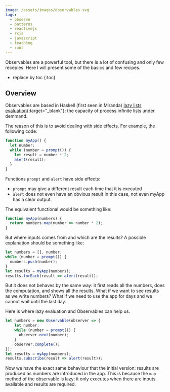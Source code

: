 ```yaml
---
image: /assets/images/observables.svg
tags:
  - observe
  - patterns
  - reactivejs
  - rxjs
  - javascript
  - teaching
  - root
---
```

Observables are a powerful tool, but there is a lot of confusing and only few recepies.
Here I will present some of the basics and few recipes.

* replace by toc
{:toc}

## Overview

Observables are based in Haskell (first seen in Miranda) [lazy lists evaluation](https://wiki.haskell.org/Lazy_evaluation){:target="_blank"}: the capacity of process infinite lists under demmand.

The reason of this is to avoid dealing with side effects. For example, the following code:

```javascript
function myApp() {
  let number;
  while (number = prompt()) {
    let result = number * 2;
    alert(result);
  }
}
```

Functions `prompt` and `alert` have side effects: 
- `prompt` may give a different result each time that it is executed
- `alert` does not even have an obvious result
In this case, not even myApp has a clear output.

The equivalent functional would be something like:

```javascript
function myApp(numbers) {
  return numbers.map(number => number * 2);
}
```

But where inputs comes from and which are the results?
A possible explanation should be something like:

```javascript
let numbers = [], number;
while (number = prompt()) {
  numbers.push(number);
}
let results = myApp(numbers);
results.forEach(result => alert(result));
```

But it does not behaves by the same way:
it first reads all the numbers, does the computation, and shows all the results.
What if we want to see results as we write numbers? 
What if we need to use the app for days and we cannot wait until the last day.

Here is where lazy evaluation and Observables can help us.

```javascript
let numbers = new Observable(observer => {
    let number;
    while (number = prompt()) {
      observer.next(number);
    }
    observer.complete();
});
let results = myApp(numbers);
results.subscribe(result => alert(result));
```

Now we have the exact same behaviour that the initial version: results are produced as numbers are introduced in the app.
This is because the `map` method of the observable is lazy: it only executes when there are inputs available and results are required.

